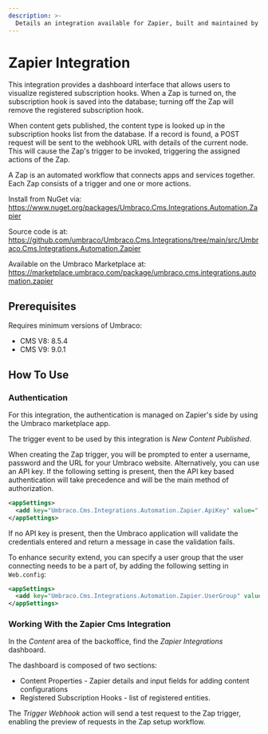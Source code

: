 ```yaml
---
description: >-
  Details an integration available for Zapier, built and maintained by Umbraco HQ.
---
```


# Zapier Integration

This integration provides a dashboard interface that allows users to visualize registered subscription hooks. When a Zap is turned on, the subscription hook is saved into the database; turning off the Zap will remove the registered subscription hook.

When content gets published, the content type is looked up in the subscription hooks list from the database. If a record is found, a POST request will be sent to the webhook URL with details of the current node. This will cause the Zap's trigger to be invoked, triggering the assigned actions of the Zap.

A Zap is an automated workflow that connects apps and services together. Each Zap consists of a trigger and one or more actions.

Install from NuGet via:
https://www.nuget.org/packages/Umbraco.Cms.Integrations.Automation.Zapier

Source code is at:
https://github.com/umbraco/Umbraco.Cms.Integrations/tree/main/src/Umbraco.Cms.Integrations.Automation.Zapier

Available on the Umbraco Marketplace at:
https://marketplace.umbraco.com/package/umbraco.cms.integrations.automation.zapier

## Prerequisites

Requires minimum versions of Umbraco:

- CMS V8: 8.5.4
- CMS V9: 9.0.1

## How To Use

### Authentication

For this integration, the authentication is managed on Zapier's side by using the Umbraco marketplace app.

The trigger event to be used by this integration is _New Content Published_.

When creating the Zap trigger, you will be prompted to enter a username, password and the URL for your Umbraco website. Alternatively, you can use an API key.
If the following setting is present, then the API key based authentication will take precedence and will be the main method of authorization.

```xml
<appSettings>
  <add key="Umbraco.Cms.Integrations.Automation.Zapier.ApiKey" value="[your_api_key]" />
</appSettings>
```

If no API key is present, then the Umbraco application will validate the credentials entered and return a message in case the validation fails.

To enhance security extend, you can specify a user group that the user connecting needs to be a part of, by adding the following
setting in `Web.config`:

```xml
<appSettings>
  <add key="Umbraco.Cms.Integrations.Automation.Zapier.UserGroup" value="[your User Group]" />
</appSettings>
```

### Working With the Zapier Cms Integration

In the _Content_ area of the backoffice, find the _Zapier Integrations_ dashboard.

The dashboard is composed of two sections:
- Content Properties - Zapier details and input fields for adding content configurations
- Registered Subscription Hooks - list of registered entities.

The _Trigger Webhook_ action will send a test request to the Zap trigger, enabling the preview of requests in the Zap setup workflow.
